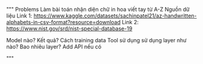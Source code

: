 """
Problems
Làm bài toán nhận diện chữ in hoa viết tay từ A-Z
Nguồn dữ liệu
Link 1: https://www.kaggle.com/datasets/sachinpatel21/az-handwritten-alphabets-in-csv-format?resource=download
Link 2: https://www.nist.gov/srd/nist-special-database-19

Model nào?
Kết quả?
Cách training data
Tool sử dụng
sử dụng layer như nào? Bao nhiêu layer?
Add API nếu có

"""

